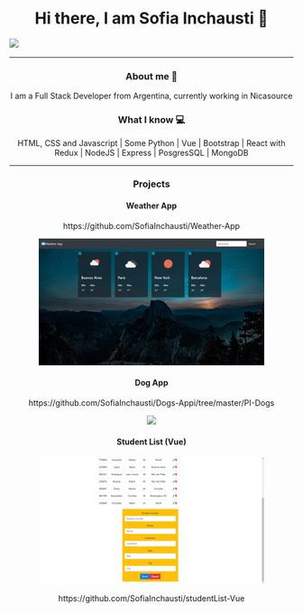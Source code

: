 <h1 align="center" > Hi there, I am Sofia Inchausti 👋</h1>

<img src="https://img.blogs.es/anexom/wp-content/uploads/2020/03/mac-escritorio-remoto.jpg"/>

<hr/>

<div align="center">

<h3 align="center"> About me 🧉</h3>
I am a Full Stack Developer from Argentina, currently working in Nicasource

<h3 align="center"> What I know 💻</h3>
<p> HTML, CSS and Javascript | Some Python | Vue | Bootstrap | React with Redux | NodeJS | Express | PosgresSQL | MongoDB</p>

<hr/>
  
<h3 align="center">Projects</h3>
  <h4> Weather App </h4>
  <p>https://github.com/SofiaInchausti/Weather-App</p>
  <img width=400px src='https://github.com/SofiaInchausti/Weather-App/blob/main/images/weatherApp-cards.png?raw=true'/>
  <h4> Dog App</h4>
  <p>https://github.com/SofiaInchausti/Dogs-Appi/tree/master/PI-Dogs</p>
   <img width=400px src='https://github.com/SofiaInchausti/Dogs-Appi/blob/master/PI-Dogs/screenshots/landing.jpg?raw=true'/>
  <h4> Student List (Vue) </h4>
  <img width=400px src='https://github.com/SofiaInchausti/studentList-Vue/blob/master/screenshot/form.png'/>
  <p>https://github.com/SofiaInchausti/studentList-Vue</p>



</div>
